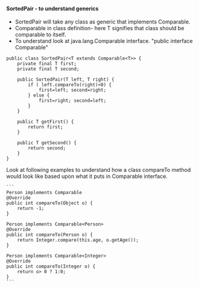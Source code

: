 #### SortedPair - to understand generics
* SortedPair will take any class as generic that implements Comparable.
* Comparable<T> in class definition- here T signifies that class should be comparable to itself.
* To understand look at java.lang.Comparable interface. "public interface Comparable<T>"

```
public class SortedPair<T extends Comparable<T>> {
	private final T first;
	private final T second;

	public SortedPair(T left, T right) {
		if ( left.compareTo(right)<0) {
			first=left; second=right;
		} else {
			first=right; second=left;
		}
	}

	public T getFirst() {
		return first;
	}

	public T getSecond() {
		return second;
	}
}
```


Look at following examples to understand how a class compareTo method would look like based upon what it puts in Comparable interface.
 
    ```
    Person implements Comparable 
    @Override
	public int compareTo(Object o) {
		return -1;
	}

    Person implements Comparable<Person>
	@Override
	public int compareTo(Person o) {
		return Integer.compare(this.age, o.getAge());
	}

    Person implements Comparable<Integer>
	@Override
	public int compareTo(Integer o) {
		return o> 0 ? 1:0;
	}
	```
